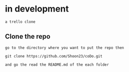 # in development
```
a trello clone
```

## Clone the repo

```
go to the directory where you want to put the repo then 

git clone https://github.com/Shoon23/coDo.git

and go the read the README.md of the each folder
```
